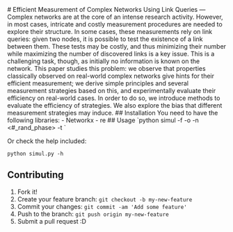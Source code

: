 <snippet>
  <content>
# Efficient Measurement of Complex Networks Using Link Queries
—Complex networks are at the core of an intense research activity. However, in most cases, intricate and costly measurement procedures are needed to explore their structure. In some cases, these measurements rely on link queries: given two nodes, it is possible to test the existence of a link between them. These tests may be costly, and thus minimizing their number while maximizing the number of discovered links is a key issue. This is a challenging task, though, as initially no information is known on the network. This paper studies this problem: we observe that properties classically observed on real-world complex networks give hints for their efficient measurement; we derive simple principles and several measurement strategies based on this, and experimentally evaluate their efficiency on real-world cases. In order to do so, we introduce methods to evaluate the efficiency of strategies. We also explore the bias that different measurement strategies may induce.
## Installation
You need to have the following libraries:
  - Networkx
  - re
## Usage
`python simul -f <input_graph> -o <output_measurments> -n <#_rand_phase> -t <strategie_name:{TBF, TBFC, Complete, V-random,..}>`

Or check the help included:

`python simul.py -h`
## Contributing
1. Fork it!
2. Create your feature branch: `git checkout -b my-new-feature`
3. Commit your changes: `git commit -am 'Add some feature'`
4. Push to the branch: `git push origin my-new-feature`
5. Submit a pull request :D
